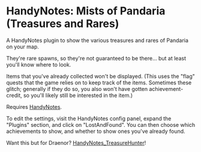 # HandyNotes: Mists of Pandaria (Treasures and Rares)

A HandyNotes plugin to show the various treasures and rares of Pandaria on your map.

They're rare spawns, so they're not guaranteed to be there... but at least you'll know where to look.

Items that you've already collected won't be displayed. (This uses the "flag" quests that the game relies on to keep track of the items. Sometimes these glitch; generally if they do so, you also won't have gotten achievement-credit, so you'll likely still be interested in the item.)

Requires [HandyNotes](http://www.curse.com/addons/wow/handynotes).

To edit the settings, visit the HandyNotes config panel, expand the "Plugins" section, and click on "LostAndFound". You can then choose which achievements to show, and whether to show ones you've already found.

Want this but for Draenor? [HandyNotes_TreasureHunter](http://www.curse.com/addons/wow/handynotes_treasurehunter)!
